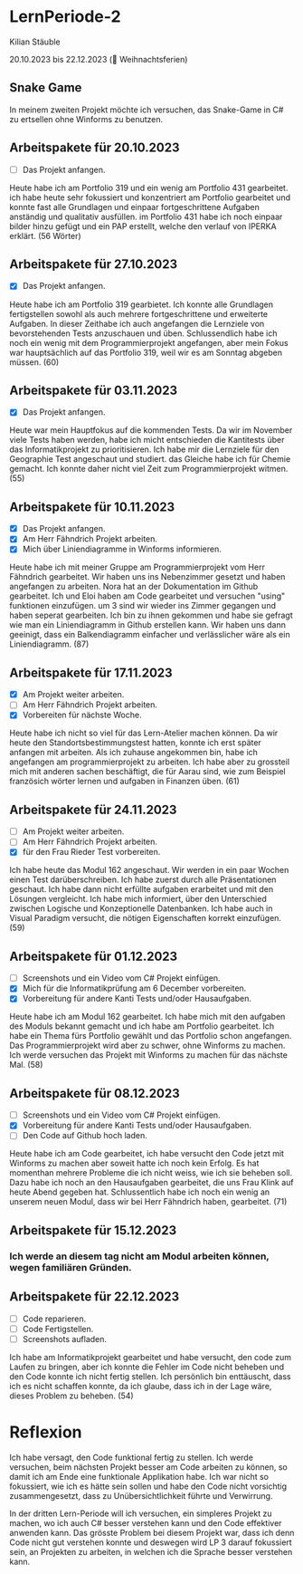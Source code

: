 # LernPeriode-2

Kilian Stäuble

20.10.2023 bis 22.12.2023 (🎄 Weihnachtsferien)

## Snake Game
In meinem zweiten Projekt möchte ich versuchen, das Snake-Game in C# zu ertsellen ohne Winforms zu benutzen.

## Arbeitspakete für 20.10.2023
- [ ] Das Projekt anfangen.

Heute habe ich am Portfolio 319 und ein wenig am Portfolio 431 gearbeitet. ich habe heute sehr fokussiert und konzentriert am Portfolio gearbeitet und konnte fast alle Grundlagen und einpaar fortgeschrittene Aufgaben anständig und qualitativ ausfüllen. im Portfolio 431 habe ich noch einpaar bilder hinzu gefügt und ein PAP erstellt, welche den verlauf von IPERKA erklärt. (56 Wörter)
## Arbeitspakete für 27.10.2023
- [X] Das Projekt anfangen.

Heute habe ich am Portfolio 319 gearbietet. Ich konnte alle Grundlagen fertigstellen sowohl als auch mehrere fortgeschrittene und erweiterte Aufgaben. In dieser Zeithabe ich auch angefangen die Lernziele von bevorstehenden Tests anzuschauen und üben. Schlussendlich habe ich noch ein wenig mit dem Programmierprojekt angefangen, aber mein Fokus war hauptsächlich auf das Portfolio 319, weil wir es am Sonntag abgeben müssen. (60)

## Arbeitspakete für 03.11.2023
- [X] Das Projekt anfangen.

Heute war mein Hauptfokus auf die kommenden Tests. Da wir im November viele Tests haben werden, habe ich micht entschieden die Kantitests über das Informatikprojekt zu prioritisieren. Ich habe mir die Lernziele für den Geographie Test angeschaut und studiert. das Gleiche habe ich für Chemie gemacht. Ich konnte daher nicht viel Zeit zum Programmierprojekt witmen. (55) 

## Arbeitspakete für 10.11.2023
- [X] Das Projekt anfangen.
- [X] Am Herr Fähndrich Projekt arbeiten.
- [X] Mich über Liniendiagramme in Winforms informieren.

Heute habe ich mit meiner Gruppe am Programmierprojekt vom Herr Fähndrich gearbeitet. Wir haben uns ins Nebenzimmer gesetzt und haben angefangen zu arbeiten. Nora hat an der Dokumentation im Github gearbeitet. Ich und Eloi haben am Code gearbeitet und versuchen "using" funktionen einzufügen. um 3 sind wir wieder ins Zimmer gegangen und haben seperat gearbeiten. Ich bin zu ihnen gekommen und habe sie gefragt wie man ein Liniendiagramm in Github erstellen kann. Wir haben uns dann geeinigt, dass ein Balkendiagramm einfacher und verlässlicher wäre als ein Liniendiagramm. (87)

## Arbeitspakete für 17.11.2023
- [X] Am Projekt weiter arbeiten.
- [ ] Am Herr Fähndrich Projekt arbeiten.
- [X] Vorbereiten für nächste Woche.

Heute habe ich nicht so viel für das Lern-Atelier machen können. Da wir heute den Standortsbestimmungstest hatten, konnte ich erst später anfangen mit arbeiten. Als ich zuhause angekommen bin, habe ich angefangen am programmierprojekt zu arbeiten. Ich habe aber zu grossteil mich mit anderen sachen beschäftigt, die für Aarau sind, wie zum Beispiel französich wörter lernen und aufgaben in Finanzen üben. (61)

## Arbeitspakete für 24.11.2023
- [ ] Am Projekt weiter arbeiten.
- [ ] Am Herr Fähndrich Projekt arbeiten.
- [X] für den Frau Rieder Test vorbereiten.

Ich habe heute das Modul 162 angeschaut. Wir werden in ein paar Wochen einen Test darüberschreiben. Ich habe zuerst durch alle Präsentationen geschaut. Ich habe dann nicht erfüllte aufgaben erarbeitet und mit den Lösungen vergleicht. Ich habe mich informiert, über den Unterschied zwischen Logische und Konzeptionelle Datenbanken. Ich habe auch in Visual Paradigm versucht, die nötigen Eigenschaften korrekt einzufügen. (59)

## Arbeitspakete für 01.12.2023
- [ ] Screenshots und ein Video vom C# Projekt einfügen.
- [X] Mich für die Informatikprüfung am 6 December vorbereiten.
- [X] Vorbereitung für andere Kanti Tests und/oder Hausaufgaben.

Heute habe ich am Modul 162 gearbeitet. Ich habe mich mit den aufgaben des Moduls bekannt gemacht und ich habe am Portfolio gearbeitet. Ich habe ein Thema fürs Portfolio gewählt und das Portfolio schon angefangen. Das Programmierprojekt wird aber zu schwer, ohne Winforms zu machen. Ich werde versuchen das Projekt mit Winforms zu machen für das nächste Mal. (58)

## Arbeitspakete für 08.12.2023
- [ ] Screenshots und ein Video vom C# Projekt einfügen.
- [X] Vorbereitung für andere Kanti Tests und/oder Hausaufgaben.
- [ ] Den Code auf Github hoch laden.

Heute habe ich am Code gearbeitet, ich habe versucht den Code jetzt mit Winforms zu machen aber soweit hatte ich noch kein Erfolg. Es hat momenthan mehrere Probleme die ich nicht weiss, wie ich sie beheben soll. Dazu habe ich noch an den Hausaufgaben gearbeitet, die uns Frau Klink auf heute Abend gegeben hat. Schlussentlich habe ich noch ein wenig an unserem neuen Modul, dass wir bei Herr Fähndrich haben, gearbeitet. (71)

## Arbeitspakete für 15.12.2023
### Ich werde an diesem tag nicht am Modul arbeiten können, wegen familiären Gründen.

## Arbeitspakete für 22.12.2023

- [ ] Code reparieren.
- [ ] Code Fertigstellen.
- [ ] Screenshots aufladen.

Ich habe am Informatikprojekt gearbeitet und habe versucht, den code zum Laufen zu bringen, aber ich konnte die Fehler im Code nicht beheben und den Code konnte ich nicht fertig stellen. Ich persönlich bin enttäuscht, dass ich es nicht schaffen konnte, da ich glaube, dass ich in der Lage wäre, dieses Problem zu beheben. (54)

# Reflexion
Ich habe versagt, den Code funktional fertig zu stellen. Ich werde versuchen, beim nächsten Projekt besser am Code arbeiten zu können, so damit ich am Ende eine funktionale Applikation habe. Ich war nicht so fokussiert, wie ich es hätte sein sollen und habe den Code nicht vorsichtig zusammengesetzt, dass zu Unübersichtlichkeit führte und Verwirrung.

In der dritten Lern-Periode will ich versuchen, ein simpleres Projekt zu machen, wo ich auch C# besser verstehen kann und den Code effektiver anwenden kann. Das grösste Problem bei diesem Projekt war, dass ich denn Code nicht gut verstehen konnte und deswegen wird LP 3 darauf fokussiert sein, an Projekten zu arbeiten, in welchen ich die Sprache besser verstehen kann.

